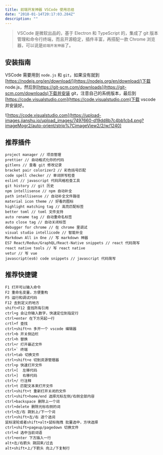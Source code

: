 ```yaml
---
title: 前端开发神器 VSCode 使用总结
date: "2018-01-14T20:17:03.284Z"
description: ""
---
```


> VSCode 是微软出品的，基于 Electron 和 TypeScript 的，集成了 git 版本管理和命令行终端，而且开源稳定，插件丰富，再搭配一款 Chrome 浏览器，可以说是`前端开发神器`了。

## 安装指南

VSCode 需要用到 `node.js` 和 `git`，如果没有就到[https://nodejs.org/en/download/](https://nodejs.org/en/download/)下载 node.js，然后到[https://git-scm.com/downloads](https://git-scm.com/downloads)下载并安装 git，注意自己的系统版本，最后到[https://code.visualstudio.com](https://code.visualstudio.com)下载 vscode 并安装好。

![https://code.visualstudio.com](https://upload-images.jianshu.io/upload_images/7497660-d19dd8b7c4bb1cb4.png?imageMogr2/auto-orient/strip%7CimageView2/2/w/1240)

## 推荐插件

```text
project manager // 项目管理
prettier // 自动格式化你的代码
gitlens // 查看 git 修改记录
bracket pair colorizer2 // 彩色括号匹配
code spell checker // 单词拼写检查
eslint // javascript 代码风格检查工具
git history // git 历史
npm intellisense // npm 自动补全
path intellisense // 自动补全文件路径
material icon theme // 好看的图标
highlight matching tag // 高亮匹配标签
better toml // toml 文件支持
auto rename tag // 自动重命名标签
auto close tag // 自动关闭标签
debugger for chrome // 在 chrome 里调试
visual studio intellicode // 智能补全
Markdown All in One // 写 markdown 神器
ES7 React/Redux/GraphQL/React-Native snippets // react 代码简写
react native tools // 写 react native
vetur // 写 vue
javascript(es6) code snippets // javascript 代码简写
```

## 推荐快捷键

```text
F1 打开可以输入命令
F2 重命名变量，方便重构
F5 运行和调试代码
F12 去到定义的地方
shift+F12 查找所有引用
ctrl+g 会让你输入数字，快速定位到指定行
ctrl+enter 在下方另起一行
crtl+f 查找
ctrl+shift+n 多开一个 vscode 编辑器
ctrl+b 开关侧边栏
ctrl+h 替换
ctrl+r 打开最近文件
ctrl+` 终端
ctrl+tab 切换文件
ctrl+shift+e 切到资源管理器
ctrl+p 快速打开文件
ctrl+[  左移代码
ctrl+]  右移代码
ctrl+/ 行注释
ctrl+t 匹配文本来打开文件
ctrl+shift+t 重新打开关闭的文件
ctrl+shift+home/end 选择光标左侧/右侧全部内容
ctrl+backspace 删除上一个词
ctrl+delete 删除光标右侧的词
ctrl+左/右 跳到上/下一个词
ctrl+shift+左/右 逐个选词
鼠标滚轮或者shift+alt+鼠标拖拽 批量选中，方块选择
ctrl+shift+pageup/pagedown 切换文件
ctrl+d 选中当前词语
ctrl+enter 下方插入一行
alt+左/右箭头 跳回来/过去
alt+shift+上/下箭头 向上/下复制行
```
